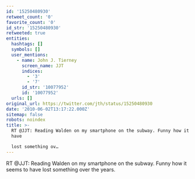```yaml
---
id: '15250480930'
retweet_count: '0'
favorite_count: '0'
id_str: '15250480930'
retweeted: true
entities:
  hashtags: []
  symbols: []
  user_mentions:
    - name: John J. Tierney
      screen_name: JJT
      indices:
        - '3'
        - '7'
      id_str: '10077952'
      id: '10077952'
  urls: []
original_url: https://twitter.com/jth/status/15250480930
date: '2010-06-02T13:17:22.000Z'
sitemap: false
robots: noindex
title: >-
  RT @JJT: Reading Walden on my smartphone on the subway. Funny how it seems to
  have

  lost something ov…
---
```


RT @JJT: Reading Walden on my smartphone on the subway. Funny how it seems to have
lost something over the years.